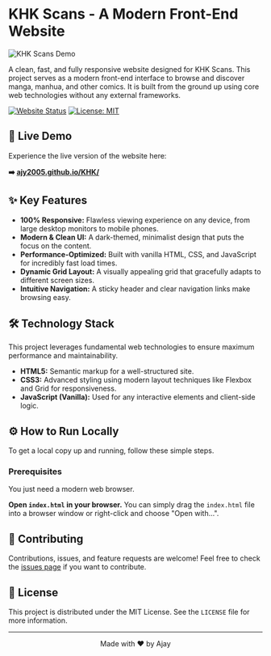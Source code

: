 # KHK Scans - A Modern Front-End Website

![KHK Scans Demo](./demo.gif)

A clean, fast, and fully responsive website designed for KHK Scans. This project serves as a modern front-end interface to browse and discover manga, manhua, and other comics. It is built from the ground up using core web technologies without any external frameworks.

[![Website Status](https://img.shields.io/website?up_message=online&url=https%3A%2F%2Fajy2005.github.io%2FKHK%2F)](https://ajy2005.github.io/KHK/)
[![License: MIT](https://img.shields.io/badge/License-MIT-blue.svg)](https://opensource.org/licenses/MIT)

## 🚀 Live Demo

Experience the live version of the website here:

**➡️ [ajy2005.github.io/KHK/](https://ajy2005.github.io/KHK/)**

## ✨ Key Features

*   **100% Responsive:** Flawless viewing experience on any device, from large desktop monitors to mobile phones.
*   **Modern & Clean UI:** A dark-themed, minimalist design that puts the focus on the content.
*   **Performance-Optimized:** Built with vanilla HTML, CSS, and JavaScript for incredibly fast load times.
*   **Dynamic Grid Layout:** A visually appealing grid that gracefully adapts to different screen sizes.
*   **Intuitive Navigation:** A sticky header and clear navigation links make browsing easy.

## 🛠️ Technology Stack

This project leverages fundamental web technologies to ensure maximum performance and maintainability.

*   **HTML5:** Semantic markup for a well-structured site.
*   **CSS3:** Advanced styling using modern layout techniques like Flexbox and Grid for responsiveness.
*   **JavaScript (Vanilla):** Used for any interactive elements and client-side logic.

## ⚙️ How to Run Locally

To get a local copy up and running, follow these simple steps.

### Prerequisites

You just need a modern web browser.

 **Open `index.html` in your browser.**
    You can simply drag the `index.html` file into a browser window or right-click and choose "Open with...".

## 🤝 Contributing

Contributions, issues, and feature requests are welcome! Feel free to check the [issues page](https://github.com/Ajy2005/KHK/issues) if you want to contribute.

## 📄 License

This project is distributed under the MIT License. See the `LICENSE` file for more information.

---

<p align="center">
  Made with ❤️ by Ajay
</p>
